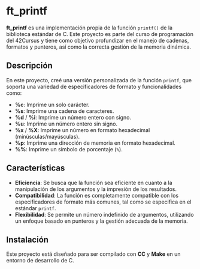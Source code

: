 # ft_printf

**ft_printf** es una implementación propia de la función `printf()` de la biblioteca estándar de C. Este proyecto es parte del curso de programación del 42Cursus y tiene como objetivo profundizar en el manejo de cadenas, formatos y punteros, así como la correcta gestión de la memoria dinámica.

## Descripción

En este proyecto, creé una versión personalizada de la función `printf`, que soporta una variedad de especificadores de formato y funcionalidades como:

- **%c**: Imprime un solo carácter.
- **%s**: Imprime una cadena de caracteres.
- **%d** / **%i**: Imprime un número entero con signo.
- **%u**: Imprime un número entero sin signo.
- **%x** / **%X**: Imprime un número en formato hexadecimal (minúsculas/mayúsculas).
- **%p**: Imprime una dirección de memoria en formato hexadecimal.
- **%%**: Imprime un símbolo de porcentaje (`%`).

## Características

- **Eficiencia**: Se busca que la función sea eficiente en cuanto a la manipulación de los argumentos y la impresión de los resultados.
- **Compatibilidad**: La función es completamente compatible con los especificadores de formato más comunes, tal como se especifica en el estándar `printf`.
- **Flexibilidad**: Se permite un número indefinido de argumentos, utilizando un enfoque basado en punteros y la gestión adecuada de la memoria.

## Instalación

Este proyecto está diseñado para ser compilado con **CC** y **Make** en un entorno de desarrollo de C.
